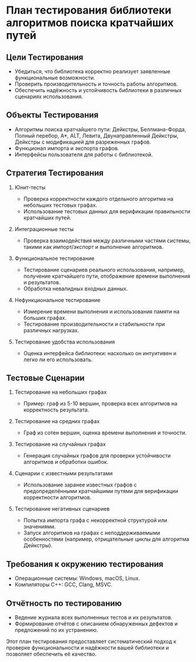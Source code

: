 # План тестирования библиотеки алгоритмов поиска кратчайших путей

## Цели Тестирования

- Убедиться, что библиотека корректно реализует заявленные функциональные возможности.
- Проверить производительность и точность работы алгоритмов.
- Обеспечить надёжность и устойчивость библиотеки в различных сценариях использования.

## Объекты Тестирования

- Алгоритмы поиска кратчайшего пути: Дейкстры, Беллмана-Форда, Полный перебор, A*, ALT, Левита, Двунаправленный Дейкстры, Дейкстры с модификацией для разреженных графов.
- Функционал импорта и экспорта графов.
- Интерфейсы пользователя для работы с библиотекой.

## Стратегия Тестирования

1. Юнит-тесты
    - Проверка корректности каждого отдельного алгоритма на небольших тестовых графах.
    - Использование тестовых данных для верификации правильности кратчайших путей.

2. Интеграционные тесты
    - Проверка взаимодействия между различными частями системы, такими как импорт/экспорт и выполнение алгоритмов.

3. Функциональное тестирование
    - Тестирование сценариев реального использования, например, получение кратчайшего пути, отображение времени выполнения и результатов.
    - Обработка невалидных входных данных.

4. Нефункциональное тестирование
    - Измерение времени выполнения и использования памяти на больших графах.
    - Тестирование производительности и стабильности при различных нагрузках.

5. Тестирование удобства использования
    - Оценка интерфейса библиотеки: насколько он интуитивен и легко ли его использовать.

## Тестовые Сценарии

1. Тестирование на небольших графах
    - Пример: граф из 5-10 вершин, проверка всех алгоритмов на корректность результата.

2. Тестирование на средних графах
    - Граф из сотен вершин, оценка времени выполнения и точности.

3. Тестирование на случайных графах
    - Генерация случайных графов для проверки устойчивости алгоритмов и обработки ошибок.

4. Сценарии с известными результатами
    - Использование заранее известных графов с предопределёнными кратчайшими путями для верификации корректности алгоритмов.

5. Тестирование негативных сценариев
    - Попытка импорта графа с некорректной структурой или значениями.
    - Запуск алгоритмов на графах с неподдерживаемыми особенностями (например, отрицательные циклы для алгоритма Дейкстры).

## Требования к окружению тестирования

- Операционные системы: Windows, macOS, Linux.
- Компиляторы C++: GCC, Clang, MSVC.

## Отчётность по тестированию

- Ведение журнала всех выполненных тестов и их результатов.
- Формирование отчётов с описанием обнаруженных дефектов и предложений по их устранению.

Этот план тестирования предоставляет систематический подход к проверке функциональности и надёжности вашей библиотеки и позволяет обеспечить её качество.
